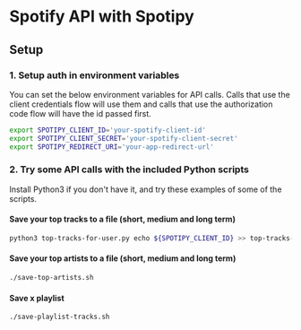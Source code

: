 # Spotify API with Spotipy

## Setup

### 1. Setup auth in environment variables

You can set the below environment variables for API calls. Calls that use the client credentials flow will use them and calls that use the authorization code flow will have the id passed first.

```bash
export SPOTIPY_CLIENT_ID='your-spotify-client-id'
export SPOTIPY_CLIENT_SECRET='your-spotify-client-secret'
export SPOTIPY_REDIRECT_URI='your-app-redirect-url'
```

### 2. Try some API calls with the included Python scripts

Install Python3 if you don't have it, and try these examples of some of the scripts.

#### Save your top tracks to a file (short, medium and long term)

```bash
python3 top-tracks-for-user.py echo ${SPOTIPY_CLIENT_ID} >> top-tracks-<DATE>.md`
```

#### Save your top artists to a file (short, medium and long term)

```bash
./save-top-artists.sh
```

#### Save x playlist

```bash
./save-playlist-tracks.sh
```
